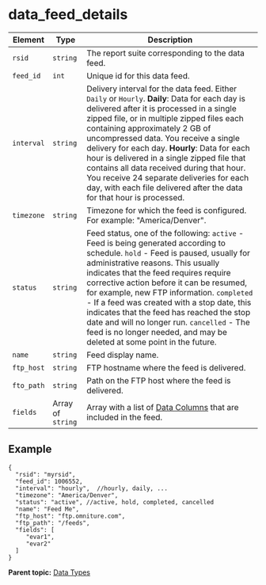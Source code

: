 # data_feed_details

 

|Element|Type|Description|
|-------|----|-----------|
|`rsid` |``string`` | The report suite corresponding to the data feed. |
|`feed_id` |``int`` | Unique id for this data feed. |
|`interval` |``string`` | Delivery interval for the data feed. Either `Daily` or `Hourly`. **Daily**: Data for each day is delivered after it is processed in a single zipped file, or in multiple zipped files each containing approximately 2 GB of uncompressed data. You receive a single delivery for each day. **Hourly**: Data for each hour is delivered in a single zipped file that contains all data received during that hour. You receive 24 separate deliveries for each day, with each file delivered after the data for that hour is processed. |
|`timezone` |``string`` | Timezone for which the feed is configured. For example: "America/Denver". |
|`status` | ``string`` | Feed status, one of the following: `active` - Feed is being generated according to schedule. `hold` - Feed is paused, usually for administrative reasons. This usually indicates that the feed requires require corrective action before it can be resumed, for example, new FTP information. `completed` - If a feed was created with a stop date, this indicates that the feed has reached the stop date and will no longer run. `cancelled` - The feed is no longer needed, and may be deleted at some point in the future. |
|`name` |``string`` | Feed display name. |
|`ftp_host` |``string`` | FTP hostname where the feed is delivered. |
|`fto_path` |``string`` | Path on the FTP host where the feed is delivered. |
|`fields` |Array of ``string`` | Array with a list of [Data Columns](http://microsite.omniture.com/t2/help/en_US/sc/clickstream/index.html?f=datafeeds_reference) that are included in the feed. |

## Example

```
{
  "rsid": "myrsid",
  "feed_id": 1006552,
  "interval": "hourly",  //hourly, daily, ...
  "timezone": "America/Denver",
  "status": "active", //active, hold, completed, cancelled
  "name": "Feed Me",
  "ftp_host": "ftp.omniture.com",
  "ftp_path": "/feeds",
  "fields": [
     "evar1",
     "evar2"
  ]
}

```

**Parent topic:** [Data Types](../data_types/c_data_types.md)

